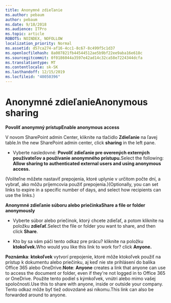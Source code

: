```yaml
---
title: Anonymné zdieľanie
ms.author: pebaum
author: pebaum
ms.date: 9/18/2018
ms.audience: ITPro
ms.topic: article
ROBOTS: NOINDEX, NOFOLLOW
localization_priority: Normal
ms.assetid: d57ca274-af16-4cc1-8c67-8c499f5c1d37
ms.openlocfilehash: 8a007821fb44544512ae5b9bf22ee9aba16e618c
ms.sourcegitcommit: 0f0186044a3597e42ad14c32ca58e7224344dcfa
ms.translationtype: MT
ms.contentlocale: sk-SK
ms.lasthandoff: 12/15/2019
ms.locfileid: "40050396"
---
```

# <a name="anonymous-sharing"></a><span data-ttu-id="7c46a-102">Anonymné zdieľanie</span><span class="sxs-lookup"><span data-stu-id="7c46a-102">Anonymous sharing</span></span>

 <span data-ttu-id="7c46a-103">**Povoliť anonymný prístup**</span><span class="sxs-lookup"><span data-stu-id="7c46a-103">**Enable anonymous access**</span></span>
  
<span data-ttu-id="7c46a-104">V novom SharePoint admin Center, kliknite na tlačidlo **Zdieľanie** na ľavej table.</span><span class="sxs-lookup"><span data-stu-id="7c46a-104">In the new SharePoint admin center, click **sharing** in the left pane.</span></span> 
  
- <span data-ttu-id="7c46a-105">Vyberte nasledovné: **Povoliť zdieľanie pre overených externých používateľov a používanie anonymného prístupu.**</span><span class="sxs-lookup"><span data-stu-id="7c46a-105">Select the following: **Allow sharing to authenticated external users and using anonymous access.**</span></span>
  
<span data-ttu-id="7c46a-106">(Voliteľne môžete nastaviť prepojenia, ktoré uplynie v určitom počte dní, a vybrať, ako môžu príjemcovia použiť prepojenia.)</span><span class="sxs-lookup"><span data-stu-id="7c46a-106">(Optionally, you can set links to expire in a specific number of days, and select how recipients can use the links.)</span></span>
    
 <span data-ttu-id="7c46a-107">**Anonymné zdieľanie súboru alebo priečinka**</span><span class="sxs-lookup"><span data-stu-id="7c46a-107">**Share a file or folder anonymously**</span></span>
  
- <span data-ttu-id="7c46a-108">Vyberte súbor alebo priečinok, ktorý chcete zdieľať, a potom kliknite na položku **zdieľať**.</span><span class="sxs-lookup"><span data-stu-id="7c46a-108">Select the file or folder you want to share, and then click **Share**.</span></span> 
    
- <span data-ttu-id="7c46a-109">Kto by sa vám páči tento odkaz pre prácu? kliknite na položku **ktokoľvek.**</span><span class="sxs-lookup"><span data-stu-id="7c46a-109">Who would you like this link to work for? click **Anyone.**</span></span>
  
 <span data-ttu-id="7c46a-110">**Poznámka**: **ktokoľvek** vytvorí prepojenie, ktoré môže ktokoľvek použiť na prístup k dokumentu alebo priečinku, aj keď nie ste prihlásení do balíka Office 365 alebo OneDrive.</span><span class="sxs-lookup"><span data-stu-id="7c46a-110">**Note**: **Anyone** creates a link that anyone can use to access the document or folder, even if they're not logged in to Office 365 or OneDrive.</span></span> <span data-ttu-id="7c46a-111">Použite tento podiel s kýmkoľvek, vnútri alebo mimo vašej spoločnosti.</span><span class="sxs-lookup"><span data-stu-id="7c46a-111">Use this to share with anyone, inside or outside your company.</span></span> <span data-ttu-id="7c46a-112">Tento odkaz môže byť tiež odovzdané asi nikomu.</span><span class="sxs-lookup"><span data-stu-id="7c46a-112">This link can also be forwarded around to anyone.</span></span> 
    

